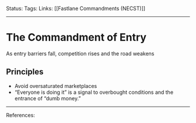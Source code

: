 Status:
Tags:
Links: [[Fastlane Commandments (NECST)]]
___
# The Commandment of Entry
As entry barriers fall, competition rises and the road weakens
## Principles
- Avoid oversaturated marketplaces
- “Everyone is doing it” is a signal to overbought conditions and the entrance of “dumb money.”
___
References: